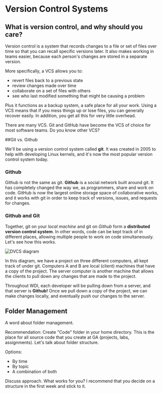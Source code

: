 # Version Control Systems

## What is version control, and why should you care?

Version control is a system that records changes to a file or set of files over time so that you can recall specific versions later. It also makes working in teams easier, because each person's changes are stored in a separate version.

More specifically, a VCS allows you to:

* revert files back to a previous state
* review changes made over time
* collaborate on a set of files with others
* see who last modified something that might be causing a problem

Plus it functions as a backup system, a safe place for all your work. Using a VCS means that if you mess things up or lose files, you can generally recover easily. In addition, you get all this for very little overhead.

There are many VCS. Git and GitHub have become the VCS of choice for most software teams. Do you know other VCS?

##Git vs. Github

We'll be using a version control system called **git**. It was created in 2005 to help with developing Linux kernels, and it's now the most popular version control system today.

### Github

Github is not the same as git. **Github** is a social network built around git. It has completely changed the way we, as programmers, share and work on code. GitHub is now the largest online storage space of collaborative works, and it works with git in order to keep track of versions, issues, and requests for changes.

### Github and Git

Together, git on your *local machine* and git on *Github* form a **distributed version control system**. In other words, code can be kept track of in different places, allowing multiple people to work on code simultaneously. Let's see how this works.

![DVCS diagram](http://git-scm.com/figures/18333fig0103-tn.png)

In this diagram, we have a project on three different computers, all kept track of under git. Computers A and B are local (client) machines that have a copy of the project. The server computer is another machine that allows the clients to pull down any changes that are made to the project.

Throughout WDI, each developer will be pulling down from a server, and that server is **Github!** Once we pull down a copy of the project, we can make changes locally, and eventually push our changes to the server.

## Folder Management

A word about folder management.

Recommendation: Create "Code" folder in your home directory. This is the place for all source code that you create at GA (projects, labs, assignments). Let's talk about folder structure.

Options:

* By time
* By topic
* A combination of both

Discuss approach. What works for you? I recommend that you decide on a structure in the first week and stick to it.

